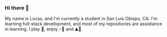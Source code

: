 ### Hi there 👋
My name is Lucas, and I'm currently a student in San Luis Obispo, CA. I'm learning full-stack development, and most of my repositories are assistance in learning. I play 🎸, enjoy 🎶🤔 and ⛰🚴.

